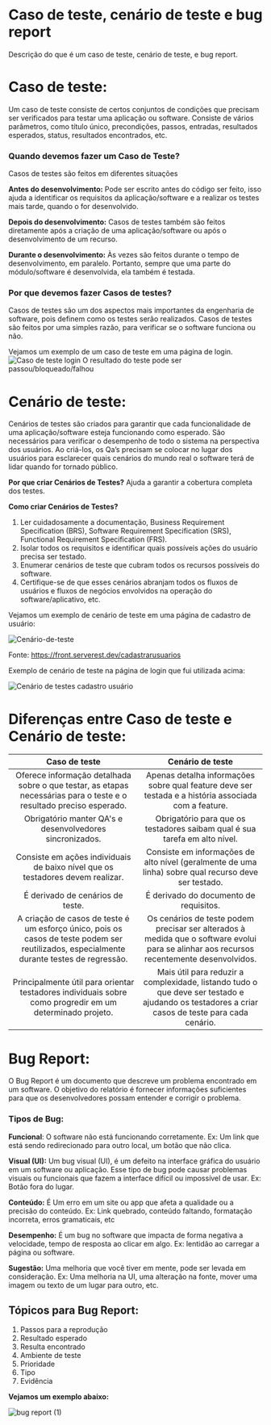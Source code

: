 # Caso de teste, cenário de teste e bug report
 Descrição do que é um caso de teste, cenário de teste, e bug report.

# Caso de teste:

Um caso de teste consiste de certos conjuntos de condições que precisam ser verificados para testar uma aplicação ou software. Consiste de vários parâmetros, como título único, precondições, passos, entradas, resultados esperados, status, resultados encontrados, etc.

### Quando devemos fazer um Caso de Teste?
Casos de testes são feitos em diferentes situações

**Antes do desenvolvimento:** 
Pode ser escrito antes do código ser feito, isso ajuda a identificar os requisitos da aplicação/software e a realizar os testes mais tarde, quando o for desenvolvido.

**Depois do desenvolvimento:** 
Casos de testes também são feitos diretamente após a criação de uma aplicação/software ou após o desenvolvimento de um recurso.

**Durante o desenvolvimento:** 
Às vezes são feitos durante o tempo de desenvolvimento, em paralelo. Portanto, sempre que uma parte do módulo/software é desenvolvida, ela também é testada.

### Por que devemos fazer Casos de testes?
Casos de testes são um dos aspectos mais importantes da engenharia de software, pois definem como os testes serão realizados. Casos de testes são feitos por uma simples razão, para verificar se o software funciona ou não. 

Vejamos um exemplo de um caso de teste em uma página de login.
![Caso de teste login](https://github.com/felipeenge/Teste-de-software/assets/121561336/df110ffd-600d-433e-90f3-866775ab34dc)
O resultado do teste pode ser passou/bloqueado/falhou

# Cenário de teste:

Cenários de testes são criados para garantir que cada funcionalidade de uma aplicação/software esteja funcionando como esperado. São necessários para verificar o desempenho de todo o sistema na perspectiva dos usuários. Ao criá-los, os Qa’s precisam se colocar no lugar dos usuários para esclarecer quais cenários do mundo real o software terá de lidar quando for tornado público.

**Por que criar Cenários de Testes?**
Ajuda a garantir a cobertura completa dos testes.

**Como criar Cenários de Testes?**
1. Ler cuidadosamente a documentação, Business Requirement Specification (BRS), Software Requirement Specification (SRS), Functional Requirement Specification (FRS).
2. Isolar todos os requisitos e identificar quais possíveis ações do usuário precisa ser testado.
3. Enumerar cenários de teste que cubram todos os recursos possíveis do software.
4. Certifique-se de que esses cenários abranjam todos os fluxos de usuários e fluxos de negócios envolvidos na operação do software/aplicativo, etc.

Vejamos um exemplo de cenário de teste em uma página de cadastro de usuário:

![Cenário-de-teste](https://github.com/felipeenge/Caso-de-teste/assets/121561336/57ab32a9-f06d-4ec2-b4fa-7469a32bbcb1)

Fonte: https://front.serverest.dev/cadastrarusuarios

Exemplo de cenário de teste na página de login que fui utilizada acima:

![Cenário de testes cadastro usuário](https://github.com/felipeenge/Caso-de-teste/assets/121561336/118ef965-f107-4894-a686-0bd855119a4a)


# Diferenças entre Caso de teste e Cenário de teste:

Caso de teste | Cenário de teste
:---: | :---:|
Oferece informação detalhada sobre o que testar, as etapas necessárias para o teste e o resultado preciso esperado. | Apenas detalha informações sobre qual feature deve ser testada e a história associada com a feature.
Obrigatório manter QA's e desenvolvedores sincronizados. | Obrigatório para que os testadores saibam qual é sua tarefa em alto nível.
Consiste em ações individuais de baixo nível que os testadores devem realizar. | Consiste em informações de alto nível (geralmente de uma linha) sobre qual recurso deve ser testado.
É derivado de cenários de teste. | É derivado do documento de requisitos.
A criação de casos de teste é um esforço único, pois os casos de teste podem ser reutilizados, especialmente durante testes de regressão. | Os cenários de teste podem precisar ser alterados à medida que o software evolui para se alinhar aos recursos recentemente desenvolvidos.
Principalmente útil para orientar testadores individuais sobre como progredir em um determinado projeto. | Mais útil para reduzir a complexidade, listando tudo o que deve ser testado e ajudando os testadores a criar casos de teste para cada cenário.

# Bug Report:

O Bug Report é um documento que descreve um problema encontrado em um software. O objetivo do relatório é fornecer informações suficientes para que os desenvolvedores possam entender e corrigir o problema.

### Tipos de Bug:

**Funcional**:
O software não está funcionando corretamente.
Ex: Um link que está sendo redirecionado para outro local, um botão que não clica.

**Visual (UI):**
Um bug visual (UI), é um defeito na interface gráfica do usuário em um software ou aplicação. Esse tipo de bug pode causar problemas visuais ou funcionais que fazem a interface difícil ou impossível de usar.
Ex: Botão fora do lugar.

**Conteúdo:**
É Um erro em um site ou app que afeta a qualidade ou a precisão do conteúdo.
Ex: Link quebrado, conteúdo faltando, formatação incorreta, erros gramaticais, etc

**Desempenho:**
É um bug no software que impacta de forma negativa a velocidade, tempo de resposta ao clicar em algo.
Ex: lentidão ao carregar a página ou software.

**Sugestão:**
Uma melhoria que você tiver em mente, pode ser levada em consideração. 
Ex: Uma melhoria na UI, uma alteração na fonte, mover uma imagem ou texto de um lugar para outro, etc.

## Tópicos para Bug Report:

1. Passos para a reprodução
2. Resultado esperado
3. Resulta encontrado
4. Ambiente de teste
5. Prioridade
6. Tipo
7. Evidência

**Vejamos um exemplo abaixo:**

![bug report (1)](https://github.com/felipeenge/Caso-de-teste/assets/121561336/6d5336fd-69ea-4ebe-9045-412ee6a3bd86)

